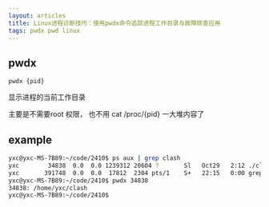 ```yaml
---
layout: articles
title: Linux进程诊断技巧：使用pwdx命令追踪进程工作目录与故障排查应用
tags: pwdx pwd linux 
---
```



## pwdx
```
pwdx {pid}

```

显示进程的当前工作目录

主要是不需要root 权限， 也不用 cat /proc/{pid} 一大堆内容了

## example
```bash
yxc@yxc-MS-7B89:~/code/2410$ ps aux | grep clash
yxc        34838  0.0  0.0 1239312 20604 ?       Sl   Oct29   2:12 ./clash-linux-amd64-v3-v1.18.0
yxc       391748  0.0  0.0  17812  2304 pts/1    S+   22:15   0:00 grep --color=auto clash
yxc@yxc-MS-7B89:~/code/2410$ pwdx 34838
34838: /home/yxc/clash
yxc@yxc-MS-7B89:~/code/2410$
```